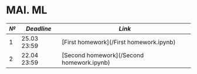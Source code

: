 # MAI. ML

_№_|_Deadline_|_Link_
--|--|--|
|1|25.03 23:59|[First homework](/First homework.ipynb)
|2|22.04 23:59|[Second homework](/Second homework.ipynb)
